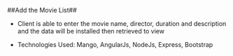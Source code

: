 ##Add the Movie List##
* Client is able to enter the movie name, director, duration and description and the data will be installed then retrieved to view

* Technologies Used:
Mango, AngularJs, NodeJs, Express, Bootstrap

